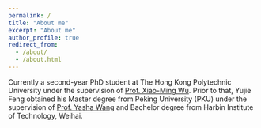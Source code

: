 ```yaml
---
permalink: /
title: "About me"
excerpt: "About me"
author_profile: true
redirect_from: 
  - /about/
  - /about.html
---
```


Currently a second-year PhD student at The Hong Kong Polytechnic University under the supervision of [Prof. Xiao-Ming Wu](https://www4.comp.polyu.edu.hk/~csxmwu/).
Prior to that, Yujie Feng obtained his Master degree from Peking University (PKU) under the supervision of [Prof. Yasha Wang](https://faculty.pku.edu.cn/wangyasha/zh_CN/more/10532/jsjjgd/index.htm) and Bachelor degree from Harbin Institute of Technology, Weihai.


